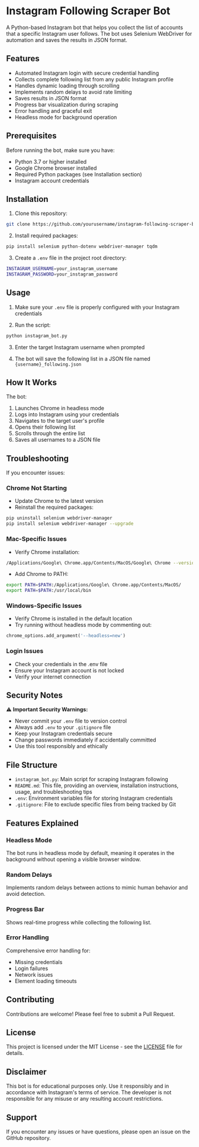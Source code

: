 # Instagram Following Scraper Bot

A Python-based Instagram bot that helps you collect the list of accounts that a specific Instagram user follows. The bot uses Selenium WebDriver for automation and saves the results in JSON format.

## Features

- Automated Instagram login with secure credential handling
- Collects complete following list from any public Instagram profile
- Handles dynamic loading through scrolling
- Implements random delays to avoid rate limiting
- Saves results in JSON format
- Progress bar visualization during scraping
- Error handling and graceful exit
- Headless mode for background operation

## Prerequisites

Before running the bot, make sure you have:

- Python 3.7 or higher installed
- Google Chrome browser installed
- Required Python packages (see Installation section)
- Instagram account credentials

## Installation

1. Clone this repository:

```bash
git clone https://github.com/yourusername/instagram-following-scraper-bot.git
```

2. Install required packages:

```bash
pip install selenium python-dotenv webdriver-manager tqdm
```

3. Create a `.env` file in the project root directory:

```bash
INSTAGRAM_USERNAME=your_instagram_username
INSTAGRAM_PASSWORD=your_instagram_password
```

## Usage

1. Make sure your `.env` file is properly configured with your Instagram credentials

2. Run the script:

```bash
python instagram_bot.py
```

3. Enter the target Instagram username when prompted

4. The bot will save the following list in a JSON file named `{username}_following.json`

## How It Works

The bot:

1. Launches Chrome in headless mode
2. Logs into Instagram using your credentials
3. Navigates to the target user's profile
4. Opens their following list
5. Scrolls through the entire list
6. Saves all usernames to a JSON file

## Troubleshooting

If you encounter issues:

### Chrome Not Starting

- Update Chrome to the latest version
- Reinstall the required packages:

```bash
pip uninstall selenium webdriver-manager
pip install selenium webdriver-manager --upgrade
```

### Mac-Specific Issues

- Verify Chrome installation:

```bash
/Applications/Google\ Chrome.app/Contents/MacOS/Google\ Chrome --version
```

- Add Chrome to PATH:

```bash
export PATH=$PATH:/Applications/Google\ Chrome.app/Contents/MacOS/
export PATH=$PATH:/usr/local/bin
```

### Windows-Specific Issues

- Verify Chrome is installed in the default location
- Try running without headless mode by commenting out:

```python
chrome_options.add_argument('--headless=new')
```

### Login Issues

- Check your credentials in the .env file
- Ensure your Instagram account is not locked
- Verify your internet connection

## Security Notes

⚠️ **Important Security Warnings:**

- Never commit your `.env` file to version control
- Always add `.env` to your `.gitignore` file
- Keep your Instagram credentials secure
- Change passwords immediately if accidentally committed
- Use this tool responsibly and ethically

## File Structure

- `instagram_bot.py`: Main script for scraping Instagram following
- `README.md`: This file, providing an overview, installation instructions, usage, and troubleshooting tips
- `.env`: Environment variables file for storing Instagram credentials
- `.gitignore`: File to exclude specific files from being tracked by Git

## Features Explained

### Headless Mode

The bot runs in headless mode by default, meaning it operates in the background without opening a visible browser window.

### Random Delays

Implements random delays between actions to mimic human behavior and avoid detection.

### Progress Bar

Shows real-time progress while collecting the following list.

### Error Handling

Comprehensive error handling for:

- Missing credentials
- Login failures
- Network issues
- Element loading timeouts

## Contributing

Contributions are welcome! Please feel free to submit a Pull Request.

## License

This project is licensed under the MIT License - see the [LICENSE](LICENSE) file for details.

## Disclaimer

This bot is for educational purposes only. Use it responsibly and in accordance with Instagram's terms of service. The developer is not responsible for any misuse or any resulting account restrictions.

## Support

If you encounter any issues or have questions, please open an issue on the GitHub repository.
